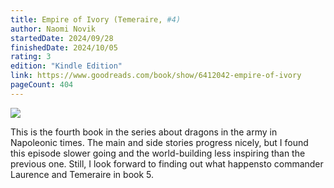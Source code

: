 ```yaml
---
title: Empire of Ivory (Temeraire, #4)
author: Naomi Novik
startedDate: 2024/09/28
finishedDate: 2024/10/05
rating: 3
edition: "Kindle Edition"
link: https://www.goodreads.com/book/show/6412042-empire-of-ivory
pageCount: 404
---
```


![](https://images-na.ssl-images-amazon.com/images/S/compressed.photo.goodreads.com/books/1654470577i/6412042.jpg)

This is the fourth book in the series about dragons in the army in Napoleonic times. The main and side stories progress nicely, but I found this episode slower going and the world-building less inspiring than the previous one. Still, I look forward to finding out what happensto commander Laurence and Temeraire in book 5.